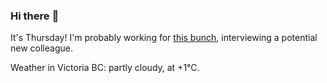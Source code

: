 ### Hi there :wave:

It's Thursday! I'm probably working for [this bunch](https://github.com/kohofinancial), interviewing a potential new colleague.

Weather in Victoria BC: partly cloudy, at +1°C.
